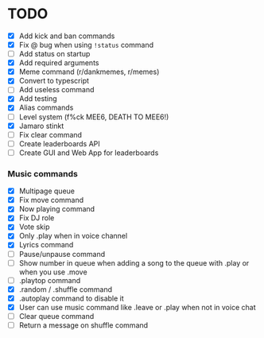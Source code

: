 # TODO

-   [x] Add kick and ban commands
-   [x] Fix @ bug when using `!status` command
-   [ ] Add status on startup
-   [x] Add required arguments
-   [x] Meme command (r/dankmemes, r/memes)
-   [x] Convert to typescript
-   [ ] Add useless command
-   [x] Add testing
-   [x] Alias commands
-   [ ] Level system (f%ck MEE6, DEATH TO MEE6!)
-   [x] Jamaro stinkt
-   [ ] Fix clear command
-   [ ] Create leaderboards API
-   [ ] Create GUI and Web App for leaderboards

### Music commands

-   [x] Multipage queue
-   [x] Fix move command
-   [x] Now playing command
-   [x] Fix DJ role
-   [x] Vote skip
-   [x] Only .play when in voice channel
-   [x] Lyrics command
-   [ ] Pause/unpause command
-   [ ] Show number in queue when adding a song to the queue with .play or when you use .move
-   [ ] .playtop command
-   [x] .random / .shuffle command
-   [x] .autoplay command to disable it
-   [x] User can use music command like .leave or .play when not in voice chat
-   [ ] Clear queue command
-   [ ] Return a message on shuffle command
